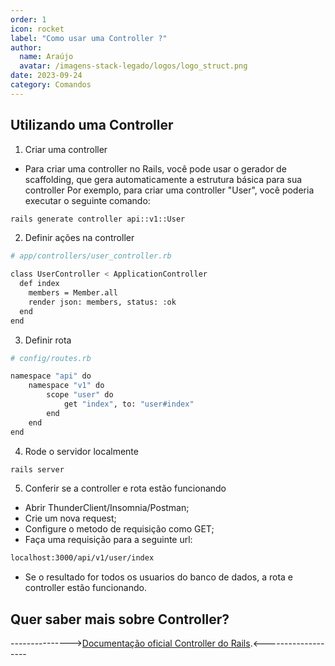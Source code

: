 ```yaml
---
order: 1
icon: rocket
label: "Como usar uma Controller ?"
author:
  name: Araújo
  avatar: /imagens-stack-legado/logos/logo_struct.png
date: 2023-09-24
category: Comandos
---
```


## Utilizando uma Controller

1. Criar uma controller

- Para criar uma controller no Rails, você pode usar o gerador de scaffolding, que gera automaticamente a estrutura básica para sua controller Por exemplo, para criar uma controller "User", você poderia executar o seguinte comando:

```bash
rails generate controller api::v1::User
```

2. Definir ações na controller

```bash
# app/controllers/user_controller.rb

class UserController < ApplicationController
  def index
    members = Member.all
    render json: members, status: :ok
  end
end
```

3. Definir rota 

```bash
# config/routes.rb

namespace "api" do
    namespace "v1" do
        scope "user" do
            get "index", to: "user#index"
        end
    end
end
```

4. Rode o servidor localmente

```bash
rails server
```

5. Conferir se a controller e rota estão funcionando

- Abrir ThunderClient/Insomnia/Postman;
- Crie um nova request;
- Configure o metodo de requisição como GET;
- Faça uma requisição para a seguinte url:

```bash
localhost:3000/api/v1/user/index
```

- Se o resultado for todos os usuarios do banco de dados, a rota e controller estão funcionando.


## Quer saber mais sobre Controller?

--------------->[Documentação oficial Controller do Rails](https://guides.rubyonrails.org/action_controller_overview.html).<-------------------